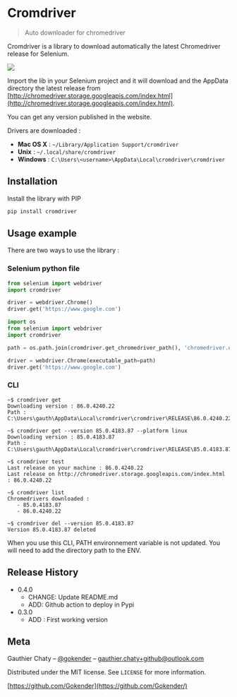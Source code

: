 # Cromdriver
> Auto downloader for chromedriver

Cromdriver is a library to download automatically the latest Chromedriver release for Selenium.

![](docs/header.png)

Import the lib in your Selenium project and it will download and the AppData directory the latest release from [http://chromedriver.storage.googleapis.com/index.html](http://chromedriver.storage.googleapis.com/index.html).

You can get any version published in the website.

Drivers are downloaded : 

* **Mac OS X** : `~/Library/Application Support/cromdriver`
* **Unix** : `~/.local/share/cromdriver`
* **Windows** : `C:\Users\<username>\AppData\Local\cromdriver\cromdriver`

## Installation

Install the library with PIP

```sh
pip install cromdriver
```

## Usage example

There are two ways to use the library :

### Selenium python file

```python
from selenium import webdriver
import cromdriver

driver = webdriver.Chrome()
driver.get('https://www.google.com')
```

```python
import os
from selenium import webdriver
import cromdriver

path = os.path.join(cromdriver.get_chromedriver_path(), 'chromedriver.exe')

driver = webdriver.Chrome(executable_path=path)
driver.get('https://www.google.com')
```

### CLI

```console
~$ cromdriver get
Downloading version : 86.0.4240.22
Path : C:\Users\gauth\AppData\Local\cromdriver\cromdriver\RELEASE\86.0.4240.22

~$ cromdriver get --version 85.0.4183.87 --platform linux
Downloading version : 85.0.4183.87
Path : C:\Users\gauth\AppData\Local\cromdriver\cromdriver\RELEASE\85.0.4183.87
```

```console
~$ cromdriver test
Last release on your machine : 86.0.4240.22
Last release on http://chromedriver.storage.googleapis.com/index.html : 86.0.4240.22
```

```console
~$ cromdriver list
Chromedrivers downloaded :
   - 85.0.4183.87
   - 86.0.4240.22
```

```console
~$ cromdriver del --version 85.0.4183.87
Version 85.0.4183.87 deleted
```

When you use this CLI, PATH environnement variable is not updated. You will need to add the directory path to the ENV.

## Release History

* 0.4.0
    * CHANGE: Update README.md
    * ADD: Github action to deploy in Pypi
* 0.3.0
    * ADD : First working version
## Meta

Gauthier Chaty – [@gokender](https://twitter.com/gokender) – gauthier.chaty+github@outlook.com

Distributed under the MIT license. See ``LICENSE`` for more information.

[https://github.com/Gokender](https://github.com/Gokender/)
